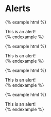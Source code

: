 # Alerts

{% example html %}
<div class="alert alert-danger">
    This is an alert!
</div>
{% endexample %}

{% example html %}
<div class="alert alert-success">
    This is an alert!
</div>
{% endexample %}

{% example html %}
<div class="alert alert-info">
    This is an alert!
</div>
{% endexample %}

{% example html %}
<div class="alert alert-warning">
    This is an alert!
</div>
{% endexample %}
